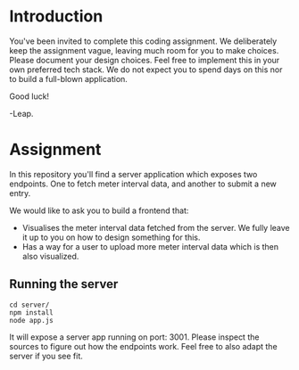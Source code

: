 # Introduction

You've been invited to complete this coding assignment. We deliberately keep the assignment vague, leaving much room for you to make choices. Please document your design choices. Feel free to implement this in your own preferred tech stack. We do not expect you to spend days on this nor to build a full-blown application.

Good luck!

-Leap.

# Assignment

In this repository you'll find a server application which exposes two endpoints. One to fetch meter interval data, and another to submit a new entry.

We would like to ask you to build a frontend that:
* Visualises the meter interval data fetched from the server. We fully leave it up to you on how to design something for this.
* Has a way for a user to upload more meter interval data which is then also visualized.

## Running the server

```
cd server/
npm install
node app.js
```

It will expose a server app running on port: 3001.
Please inspect the sources to figure out how the endpoints work. Feel free to also adapt the server if you see fit.
